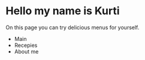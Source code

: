 # Hello my name is Kurti
On this page you can try delicious menus for yourself.

* Main
* Recepies
* About me